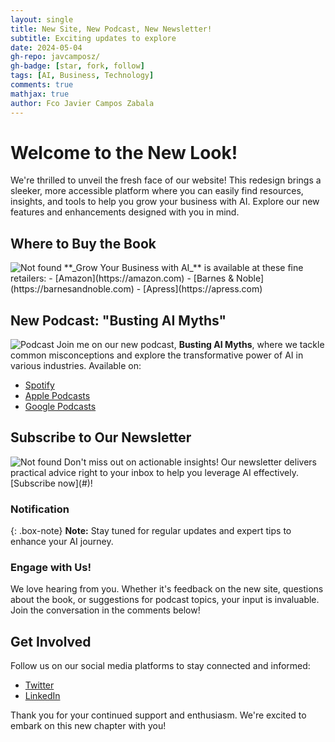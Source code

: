 ```yaml
---
layout: single
title: New Site, New Podcast, New Newsletter!
subtitle: Exciting updates to explore
date: 2024-05-04
gh-repo: javcamposz/
gh-badge: [star, fork, follow]
tags: [AI, Business, Technology]
comments: true
mathjax: true
author: Fco Javier Campos Zabala
---
```


# Welcome to the New Look!
We're thrilled to unveil the fresh face of our website! This redesign brings a sleeker, more accessible platform where you can easily find resources, insights, and tools to help you grow your business with AI. Explore our new features and enhancements designed with you in mind.

## Where to Buy the Book
<img src="{{ 'assets/img/book-cover.jpg' | relative_url }}" alt="Not found" />
**_Grow Your Business with AI_** is available at these fine retailers:
- [Amazon](https://amazon.com)
- [Barnes & Noble](https://barnesandnoble.com)
- [Apress](https://apress.com)

## New Podcast: "Busting AI Myths"
![Podcast](https://shows.acast.com/mythbusters-ai-edition-for-adtech-pioneers)
Join me on our new podcast, **Busting AI Myths**, where we tackle common misconceptions and explore the transformative power of AI in various industries. Available on:
- [Spotify](https://spotify.com)
- [Apple Podcasts](https://apple.com/apple-podcasts/)
- [Google Podcasts](https://podcasts.google.com/)

## Subscribe to Our Newsletter
<img src="{{ 'assets/img/newsletter.png' | relative_url }}" alt="Not found" />
Don't miss out on actionable insights! Our newsletter delivers practical advice right to your inbox to help you leverage AI effectively. [Subscribe now](#)!

### Notification

{: .box-note}
**Note:** Stay tuned for regular updates and expert tips to enhance your AI journey.

### Engage with Us!
We love hearing from you. Whether it's feedback on the new site, questions about the book, or suggestions for podcast topics, your input is invaluable. Join the conversation in the comments below!

## Get Involved
Follow us on our social media platforms to stay connected and informed:
- [Twitter](https://twitter.com/)
- [LinkedIn](https://linkedin.com/)

Thank you for your continued support and enthusiasm. We're excited to embark on this new chapter with you!
